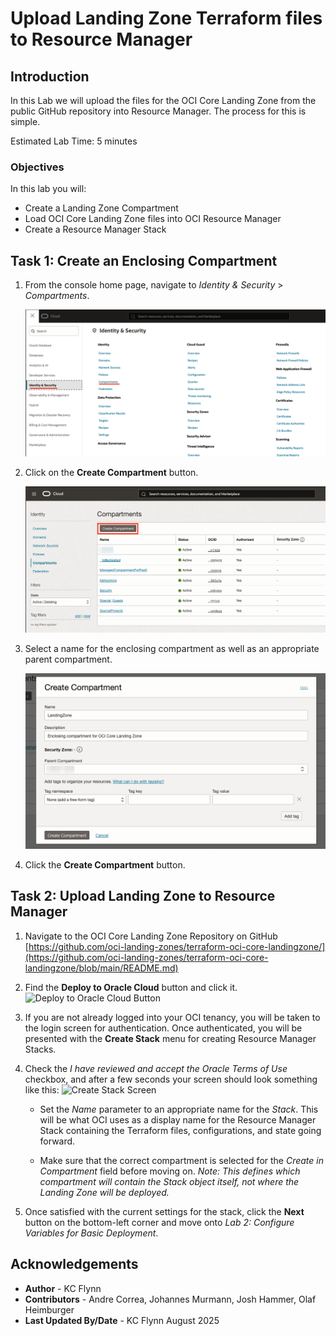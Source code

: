 # Upload Landing Zone Terraform files to Resource Manager

## Introduction

In this Lab we will upload the files for the OCI Core Landing Zone from the public GitHub repository into Resource Manager. The process for this is simple.

Estimated Lab Time: 5 minutes

### Objectives

In this lab you will:

- Create a Landing Zone Compartment
- Load OCI Core Landing Zone files into OCI Resource Manager
- Create a Resource Manager Stack

## Task 1: Create an Enclosing Compartment

1. From the console home page, navigate to _Identity & Security_ > _Compartments_.

    ![Navigation to compartments menu](./images/compartments-menu.png)

2. Click on the __Create Compartment__ button.

    ![Create compartment button](./images/create-compartment-button.png)

3. Select a name for the enclosing compartment as well as an appropriate parent compartment.

    ![Creat compartment menu](./images/create-compartment-menu.png)

4. Click the __Create Compartment__ button.

## Task 2: Upload Landing Zone to Resource Manager

1. Navigate to the OCI Core Landing Zone Repository on GitHub [https://github.com/oci-landing-zones/terraform-oci-core-landingzone/](https://github.com/oci-landing-zones/terraform-oci-core-landingzone/blob/main/README.md)

2. Find the __Deploy to Oracle Cloud__ button and click it. ![Deploy to Oracle Cloud Button](images/button.png "The Deploy to Oracle Cloud button in the repository README.md")

3. If you are not already logged into your OCI tenancy, you will be taken to the login screen for authentication. Once authenticated, you will be presented with the __Create Stack__ menu for creating Resource Manager Stacks.

4. Check the _I have reviewed and accept the Oracle Terms of Use_ checkbox, and after a few seconds your screen should look something like this: ![Create Stack Screen](images/create-stack.png "The Resource Manager Stack configurations screen")

    - Set the _Name_ parameter to an appropriate name for the _Stack_. This will be what OCI uses as a display name for the Resource Manager Stack containing the Terraform files, configurations, and state going forward.

    - Make sure that the correct compartment is selected for the _Create in Compartment_ field before moving on. _Note: This defines which compartment will contain the Stack object itself, not where the Landing Zone will be deployed._

5. Once satisfied with the current settings for the stack, click the __Next__ button on the bottom-left corner and move onto _Lab 2: Configure Variables for Basic Deployment_.

## Acknowledgements

- __Author__ - KC Flynn
- __Contributors__ - Andre Correa, Johannes Murmann, Josh Hammer, Olaf Heimburger
- __Last Updated By/Date__ - KC Flynn August 2025
